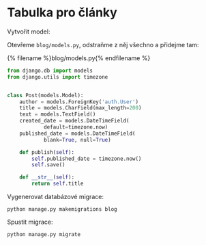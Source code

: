 # Tabulka pro články

Vytvořit model:

Otevřeme `blog/models.py`, odstraňme z něj všechno a přidejme tam:

{% filename %}blog/models.py{% endfilename %}
```python
from django.db import models
from django.utils import timezone


class Post(models.Model):
    author = models.ForeignKey('auth.User')
    title = models.CharField(max_length=200)
    text = models.TextField()
    created_date = models.DateTimeField(
            default=timezone.now)
    published_date = models.DateTimeField(
            blank=True, null=True)

    def publish(self):
        self.published_date = timezone.now()
        self.save()

    def __str__(self):
        return self.title
```

Vygenerovat databázové migrace:

```
python manage.py makemigrations blog
```

Spustit migrace:

```
python manage.py migrate
```
